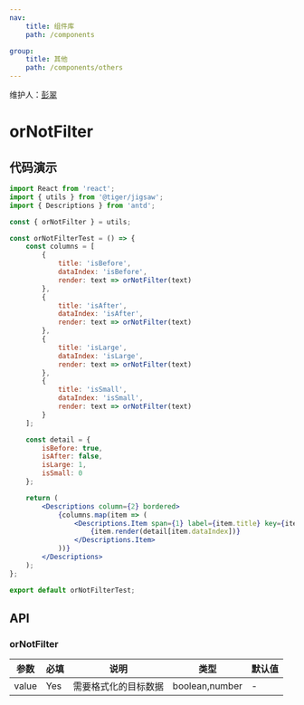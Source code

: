 ```yaml
---
nav:
    title: 组件库
    path: /components

group:
    title: 其他
    path: /components/others
---
```


维护人：[彭翠](dingtalk://dingtalkclient/action/sendmsg?dingtalk_id=a332eji)

# orNotFilter

## 代码演示

```jsx
import React from 'react';
import { utils } from '@tiger/jigsaw';
import { Descriptions } from 'antd';

const { orNotFilter } = utils;

const orNotFilterTest = () => {
    const columns = [
        {
            title: 'isBefore',
            dataIndex: 'isBefore',
            render: text => orNotFilter(text)
        },
        {
            title: 'isAfter',
            dataIndex: 'isAfter',
            render: text => orNotFilter(text)
        },
        {
            title: 'isLarge',
            dataIndex: 'isLarge',
            render: text => orNotFilter(text)
        },
        {
            title: 'isSmall',
            dataIndex: 'isSmall',
            render: text => orNotFilter(text)
        }
    ];

    const detail = {
        isBefore: true,
        isAfter: false,
        isLarge: 1,
        isSmall: 0
    };

    return (
        <Descriptions column={2} bordered>
            {columns.map(item => (
                <Descriptions.Item span={1} label={item.title} key={item.dataIndex}>
                    {item.render(detail[item.dataIndex])}
                </Descriptions.Item>
            ))}
        </Descriptions>
    );
};

export default orNotFilterTest;
```

## API

### orNotFilter

| 参数  | 必填 | 说明                 | 类型           | 默认值 |
| ----- | ---- | -------------------- | -------------- | ------ |
| value | Yes  | 需要格式化的目标数据 | boolean,number | -      |
